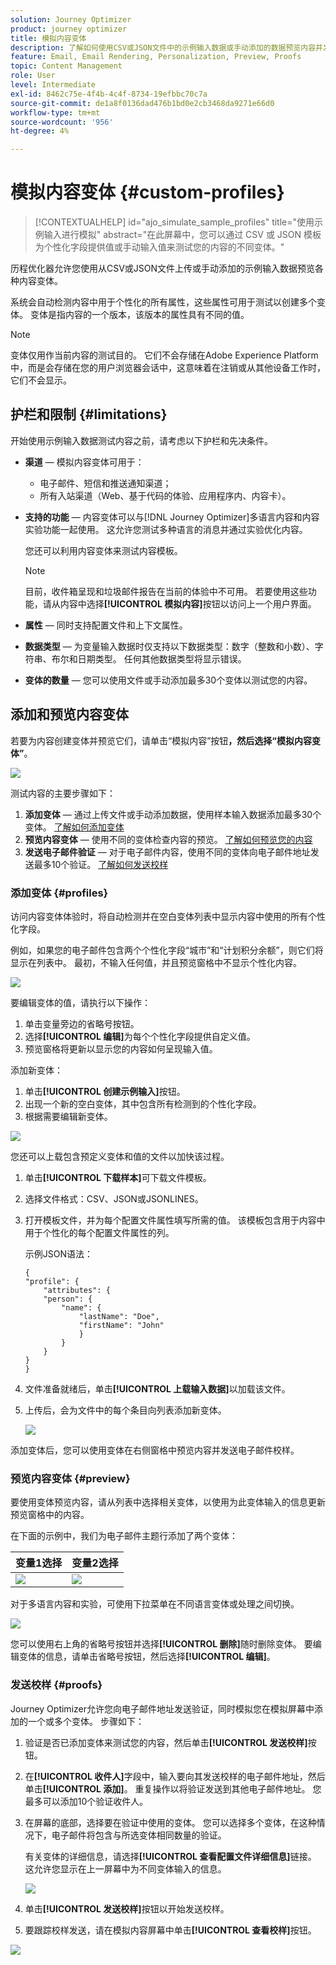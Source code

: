 ```yaml
---
solution: Journey Optimizer
product: journey optimizer
title: 模拟内容变体
description: 了解如何使用CSV或JSON文件中的示例输入数据或手动添加的数据预览内容并发送电子邮件校样。
feature: Email, Email Rendering, Personalization, Preview, Proofs
topic: Content Management
role: User
level: Intermediate
exl-id: 8462c75e-4f4b-4c4f-8734-19efbbc70c7a
source-git-commit: de1a8f0136dad476b1bd0e2cb3468da9271e66d0
workflow-type: tm+mt
source-wordcount: '956'
ht-degree: 4%

---
```


# 模拟内容变体 {#custom-profiles}

>[!CONTEXTUALHELP]
>id="ajo_simulate_sample_profiles"
>title="使用示例输入进行模拟"
>abstract="在此屏幕中，您可以通过 CSV 或 JSON 模板为个性化字段提供值或手动输入值来测试您的内容的不同变体。"

历程优化器允许您使用从CSV或JSON文件上传或手动添加的示例输入数据预览各种内容变体。

系统会自动检测内容中用于个性化的所有属性，这些属性可用于测试以创建多个变体。 变体是指内容的一个版本，该版本的属性具有不同的值。

>[!NOTE]
>
>变体仅用作当前内容的测试目的。 它们不会存储在Adobe Experience Platform中，而是会存储在您的用户浏览器会话中，这意味着在注销或从其他设备工作时，它们不会显示。

## 护栏和限制 {#limitations}

开始使用示例输入数据测试内容之前，请考虑以下护栏和先决条件。

* **渠道** — 模拟内容变体可用于：

   * 电子邮件、短信和推送通知渠道；
   * 所有入站渠道（Web、基于代码的体验、应用程序内、内容卡）。

* **支持的功能** — 内容变体可以与[!DNL Journey Optimizer]多语言内容和内容实验功能一起使用。 这允许您测试多种语言的消息并通过实验优化内容。

  您还可以利用内容变体来测试内容模板。

  >[!NOTE]
  >
  >目前，收件箱呈现和垃圾邮件报告在当前的体验中不可用。 若要使用这些功能，请从内容中选择&#x200B;**[!UICONTROL 模拟内容]**&#x200B;按钮以访问上一个用户界面。

* **属性** — 同时支持配置文件和上下文属性。

* **数据类型** — 为变量输入数据时仅支持以下数据类型：数字（整数和小数）、字符串、布尔和日期类型。 任何其他数据类型将显示错误。

* **变体的数量** — 您可以使用文件或手动添加最多30个变体以测试您的内容。

## 添加和预览内容变体

若要为内容创建变体并预览它们，请单击“模拟内容”按钮&#x200B;****，然后选择“模拟内容变体”****。

![](assets/simulate-sample.png)

测试内容的主要步骤如下：

1. **添加变体** — 通过上传文件或手动添加数据，使用样本输入数据添加最多30个变体。 [了解如何添加变体](#profiles)
1. **预览内容变体** — 使用不同的变体检查内容的预览。 [了解如何预览您的内容](#preview)
1. **发送电子邮件验证** — 对于电子邮件内容，使用不同的变体向电子邮件地址发送最多10个验证。 [了解如何发送校样](#proofs)

### 添加变体 {#profiles}

访问内容变体体验时，将自动检测并在空白变体列表中显示内容中使用的所有个性化字段。

例如，如果您的电子邮件包含两个个性化字段“城市”和“计划积分余额”，则它们将显示在列表中。 最初，不输入任何值，并且预览窗格中不显示个性化内容。

![](assets/simulate-custom-variants-list.png)

要编辑变体的值，请执行以下操作：

1. 单击变量旁边的省略号按钮。
1. 选择&#x200B;**[!UICONTROL 编辑]**&#x200B;为每个个性化字段提供自定义值。
1. 预览窗格将更新以显示您的内容如何呈现输入值。

添加新变体：

1. 单击&#x200B;**[!UICONTROL 创建示例输入]**&#x200B;按钮。
1. 出现一个新的空白变体，其中包含所有检测到的个性化字段。
1. 根据需要编辑新变体。

![](assets/simulate-custom-add.png)

您还可以上载包含预定义变体和值的文件以加快该过程。

1. 单击&#x200B;**[!UICONTROL 下载样本]**&#x200B;可下载文件模板。
1. 选择文件格式：CSV、JSON或JSONLINES。
1. 打开模板文件，并为每个配置文件属性填写所需的值。 该模板包含用于内容中用于个性化的每个配置文件属性的列。

   示例JSON语法：

   ```
   {
   "profile": {
       "attributes": {
       "person": {
           "name": {
               "lastName": "Doe",
               "firstName": "John"
               }
           }
       }
   }
   }
   ```

1. 文件准备就绪后，单击&#x200B;**[!UICONTROL 上载输入数据]**&#x200B;以加载该文件。
1. 上传后，会为文件中的每个条目向列表添加新变体。

   ![](assets/simulate-custom-variants.png)

添加变体后，您可以使用变体在右侧窗格中预览内容并发送电子邮件校样。

### 预览内容变体 {#preview}

要使用变体预览内容，请从列表中选择相关变体，以使用为此变体输入的信息更新预览窗格中的内容。

在下面的示例中，我们为电子邮件主题行添加了两个变体：

| 变量1选择 | 变量2选择 |
|----------|-------------|
| ![](assets/simulate-custom-boxes.png) | ![](assets/simulate-custom-boxes2.png) |

对于多语言内容和实验，可使用下拉菜单在不同语言变体或处理之间切换。

![](assets/simulate-custom-experiment.png)

您可以使用右上角的省略号按钮并选择&#x200B;**[!UICONTROL 删除]**&#x200B;随时删除变体。 要编辑变体的信息，请单击省略号按钮，然后选择&#x200B;**[!UICONTROL 编辑]**。

### 发送校样 {#proofs}

Journey Optimizer允许您向电子邮件地址发送验证，同时模拟您在模拟屏幕中添加的一个或多个变体。 步骤如下：

1. 验证是否已添加变体来测试您的内容，然后单击&#x200B;**[!UICONTROL 发送校样]**&#x200B;按钮。

1. 在&#x200B;**[!UICONTROL 收件人]**&#x200B;字段中，输入要向其发送校样的电子邮件地址，然后单击&#x200B;**[!UICONTROL 添加]**。 重复操作以将验证发送到其他电子邮件地址。 您最多可以添加10个验证收件人。

1. 在屏幕的底部，选择要在验证中使用的变体。 您可以选择多个变体，在这种情况下，电子邮件将包含与所选变体相同数量的验证。

   有关变体的详细信息，请选择&#x200B;**[!UICONTROL 查看配置文件详细信息]**&#x200B;链接。 这允许您显示在上一屏幕中为不同变体输入的信息。

   ![](assets/simulate-custom-proofs.png)

1. 单击&#x200B;**[!UICONTROL 发送校样]**&#x200B;按钮以开始发送校样。

1. 要跟踪校样发送，请在模拟内容屏幕中单击&#x200B;**[!UICONTROL 查看校样]**&#x200B;按钮。

![](assets/simulate-custom-sent-proofs.png)

